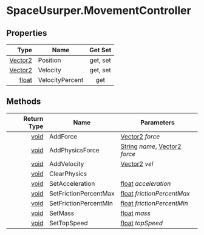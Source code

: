 # SpaceUsurper.MovementController
## Properties
| Type | Name | Get Set |
| ---: | ---- | :-----: |
| [Vector2](https://docs.unity3d.com/ScriptReference/Vector2.html) | Position | get, set |
| [Vector2](https://docs.unity3d.com/ScriptReference/Vector2.html) | Velocity | get, set |
| [float](https://docs.microsoft.com/en-us/dotnet/api/system.single?view=netframework-4.5) | VelocityPercent | get |
## Methods
| Return Type | Name | Parameters |
| ----------: | ---- | ---------- |
| [void](https://docs.microsoft.com/en-us/dotnet/api/system.void?view=netframework-4.5) | AddForce | [Vector2](https://docs.unity3d.com/ScriptReference/Vector2.html) *force*|
| [void](https://docs.microsoft.com/en-us/dotnet/api/system.void?view=netframework-4.5) | AddPhysicsForce | [String](https://docs.microsoft.com/en-us/dotnet/api/system.string?view=netframework-4.5) *name*, [Vector2](https://docs.unity3d.com/ScriptReference/Vector2.html) *force*|
| [void](https://docs.microsoft.com/en-us/dotnet/api/system.void?view=netframework-4.5) | AddVelocity | [Vector2](https://docs.unity3d.com/ScriptReference/Vector2.html) *vel*|
| [void](https://docs.microsoft.com/en-us/dotnet/api/system.void?view=netframework-4.5) | ClearPhysics | |
| [void](https://docs.microsoft.com/en-us/dotnet/api/system.void?view=netframework-4.5) | SetAcceleration | [float](https://docs.microsoft.com/en-us/dotnet/api/system.single?view=netframework-4.5) *acceleration*|
| [void](https://docs.microsoft.com/en-us/dotnet/api/system.void?view=netframework-4.5) | SetFrictionPercentMax | [float](https://docs.microsoft.com/en-us/dotnet/api/system.single?view=netframework-4.5) *frictionPercentMax*|
| [void](https://docs.microsoft.com/en-us/dotnet/api/system.void?view=netframework-4.5) | SetFrictionPercentMin | [float](https://docs.microsoft.com/en-us/dotnet/api/system.single?view=netframework-4.5) *frictionPercentMin*|
| [void](https://docs.microsoft.com/en-us/dotnet/api/system.void?view=netframework-4.5) | SetMass | [float](https://docs.microsoft.com/en-us/dotnet/api/system.single?view=netframework-4.5) *mass*|
| [void](https://docs.microsoft.com/en-us/dotnet/api/system.void?view=netframework-4.5) | SetTopSpeed | [float](https://docs.microsoft.com/en-us/dotnet/api/system.single?view=netframework-4.5) *topSpeed*|
